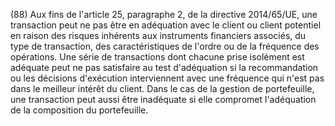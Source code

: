 (88) Aux fins de l'article 25, paragraphe 2, de la directive 2014/65/UE, une transaction peut ne pas être en adéquation avec le client ou client potentiel en raison des risques inhérents aux instruments financiers associés, du type de transaction, des caractéristiques de l'ordre ou de la fréquence des opérations. Une série de transactions dont chacune prise isolément est adéquate peut ne pas satisfaire au test d'adéquation si la recommandation ou les décisions d'exécution interviennent avec une fréquence qui n'est pas dans le meilleur intérêt du client. Dans le cas de la gestion de portefeuille, une transaction peut aussi être inadéquate si elle compromet l'adéquation de la composition du portefeuille.